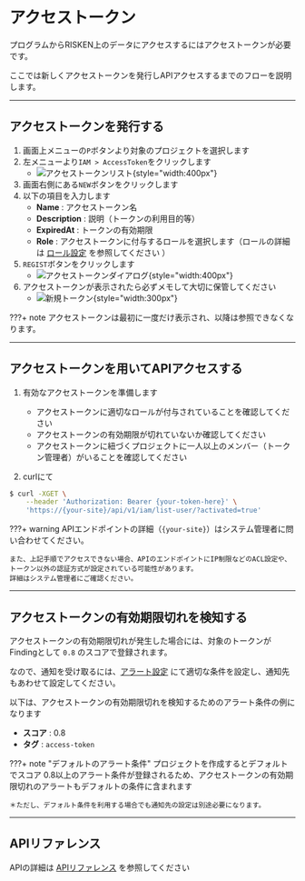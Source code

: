 # アクセストークン

プログラムからRISKEN上のデータにアクセスするにはアクセストークンが必要です。

ここでは新しくアクセストークンを発行しAPIアクセスするまでのフローを説明します。

---

## アクセストークンを発行する

1. 画面上メニューの`P`ボタンより対象のプロジェクトを選択します
2. 左メニューより`IAM > AccessToken`をクリックします
    - ![アクセストークンリスト](/img/risken/access_token_list.png){style="width:400px"}
3. 画面右側にある`NEW`ボタンをクリックします
4. 以下の項目を入力します
    - **Name** : アクセストークン名
    - **Description** : 説明（トークンの利用目的等）
    - **ExpiredAt** : トークンの有効期限
    - **Role** : アクセストークンに付与するロールを選択します（ロールの詳細は [ロール設定](/risken/user/#_4) を参照してください ）
5. `REGIST`ボタンをクリックします
    - ![アクセストークンダイアログ](/img/risken/access_token_dialog.png){style="width:400px"}
6. アクセストークンが表示されたら必ずメモして大切に保管してください
    - ![新規トークン](/img/risken/new_token.png){style="width:300px"}

???+ note
    アクセストークンは最初に一度だけ表示され、以降は参照できなくなります。

---

## アクセストークンを用いてAPIアクセスする

1. 有効なアクセストークンを準備します
    - アクセストークンに適切なロールが付与されていることを確認してください
    - アクセストークンの有効期限が切れていないか確認してください
    - アクセストークンに紐づくプロジェクトに一人以上のメンバー（トークン管理者）がいることを確認してください

2. curlにて
```bash
$ curl -XGET \
    --header 'Authorization: Bearer {your-token-here}' \
    'https://{your-site}/api/v1/iam/list-user/?activated=true'
```

???+ warning
    APIエンドポイントの詳細（`{your-site}`）はシステム管理者に問い合わせてください。
    
    また、上記手順でアクセスできない場合、APIのエンドポイントにIP制限などのACL設定や、トークン以外の認証方式が設定されている可能性があります。
    詳細はシステム管理者にご確認ください。

---

## アクセストークンの有効期限切れを検知する

アクセストークンの有効期限切れが発生した場合には、対象のトークンがFindingとして `0.8` のスコアで登録されます。

なので、通知を受け取るには、[アラート設定](/risken/alert/#_3) にて適切な条件を設定し、通知先もあわせて設定してください。

以下は、アクセストークンの有効期限切れを検知するためのアラート条件の例になります

- **スコア** : 0.8
- **タグ** : `access-token`

???+ note "デフォルトのアラート条件"
    プロジェクトを作成するとデフォルトでスコア 0.8以上のアラート条件が登録されるため、アクセストークンの有効期限切れのアラートもデフォルトの条件に含まれます
    
    ＊ただし、デフォルト条件を利用する場合でも通知先の設定は別途必要になります。

---

## APIリファレンス

APIの詳細は [APIリファレンス](/reference/api/) を参照してください

